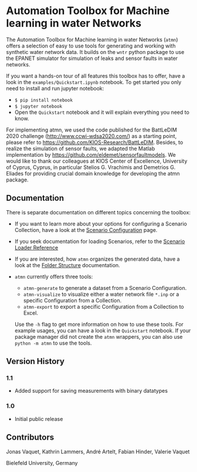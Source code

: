 # Automation Toolbox for Machine learning in water Networks
The Automation Toolbox for Machine learning in water Networks (`atmn`) offers a selection of easy to use tools for generating and working with synthetic water network data. It builds on the `wntr` python package to use the EPANET simulator for simulation of leaks and sensor faults in water networks.

If you want a hands-on tour of all features this toolbox has to offer, have a look in the `examples/Quickstart.ipynb` notebook. To get started you only need to install and run jupyter notebook:

- `$ pip install notebook`
- `$ jupyter notebook`
- Open the `Quickstart` notebook and it will explain everything you need to know.

For implementing atmn, we used the code published for the BattLeDIM 2020 challenge (http://www.ccwi-wdsa2020.com/) as a starting point, please refer to https://github.com/KIOS-Research/BattLeDIM. Besides, to realize the simulation of sensor faults, we adapted the Matlab implementation by https://github.com/eldemet/sensorfaultmodels. We would like to thank our colleagues at KIOS Center of Excellence, University of Cyprus, Cyprus, in particular Stelios G. Vrachimis and Demetrios G. Eliades for providing crucial domain knowledge for developing the atmn package.

## Documentation
There is separate documentation on different topics concerning the toolbox:

* If you want to learn more about your options for configuring a Scenario Collection, have a look at the [Scenario Configuration](docs/ScenarioConfig.md) page.
* If you seek documentation for loading Scenarios, refer to the [Scenario Loader Reference](docs/ScenarioLoader.md)
* If you are interested, how `atmn` organizes the generated data, have a look at the [Folder Structure](docs/FolderStructure.md) documentation.
* `atmn` currently offers three tools:
    * `atmn-generate` to generate a dataset from a Scenario Configuration.
    * `atmn-visualize` to visualize either a water network file `*.inp` or a specific Configuration from a Collection.
    * `atmn-export` to export a specific Configuration from a Collection to Excel.

    Use the `-h` flag to get more information on how to use these tools. For example usages, you can have a look in the `Quickstart` notebook. If your package manager did not create the `atmn` wrappers, you can also use `python -m atmn` to use the tools.


## Version History

### 1.1
- Added support for saving measurements with binary datatypes

### 1.0
- Initial public release

## Contributors
Jonas Vaquet, Kathrin Lammers, André Artelt, Fabian Hinder, Valerie Vaquet

Bielefeld University, Germany
